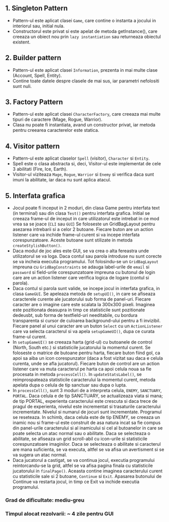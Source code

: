 ## 1. Singleton Pattern
* Pattern-ul este aplicat clasei ```Game```, care contine o instanta a jocului in interiorul sau, initial nula.
* Constructorul este privat si este apelat de metoda getInstance(), care creeaza un obiect nou prin ```lazy instantiation``` sau returneaza obiectul existent.

## 2. Builder pattern
* Pattern-ul este aplicat clasei ```Information```, prezenta in mai multe clase (Account, Spell, Entity).
* Contine toate datele despre clasele de mai sus, iar parametri nefolositi sunt nuli.

## 3. Factory Pattern
* Pattern-ul este aplicat clasei ```CharacterFactory```, care creeaza mai multe tipuri de caractere (Mage, Rogue, Warrior).
* Clasa nu poate fi instantiata, avand un constructor privat, iar metoda pentru creearea caracterelor este statica.

## 4. Visitor pattern
* Pattern-ul este aplicat claselor ```Spell``` (visitor), ```Character``` si ```Entity```.
* Spell este o clasa abstracta si, deci, Visitor-ul este implementat de cele 3 abilitati (Fire, Ice, Earth).
* Visitor-ul viziteaza ```Mage```, ```Rogue```, ```Warrior``` si ```Enemy``` si verifica daca sunt imuni la abilitate, iar daca nu sunt aplica atacul.

## 5. Interfata grafica
* Jocul poate fi inceput in 2 moduri, din clasa Game pentru interfata text (in terminal)
sau din clasa ```Test()``` pentru interfata grafica. Initial se creeaza frame-ul de inceput
in care utilizatorul este intrebat in ce mod vrea sa se joace (```CLI``` sau ```GUI```)
Se foloseste un GridBagLayout pentru asezarea intrebarii si a celor 2 butoane. Fiecare
buton are un action listener care va inchide frame-ul curent si va incepe interfata
corespunzatoare. Aceste butoane sunt stilizate in metoda ```createStylishButton()```.
* Daca modul de joc ales este GUI, se va crea o alta fereastra unde utilizatorul
se va loga. Daca contul sau parola introduse nu sunt corecte se va incheia executia
programului. Tot folosindu-se un ```GridBagLayout``` impreuna cu ```GridBagConstraints``` se adauga
label-urile de ```email``` si ```password``` si field-urile corespunzatoare impreuna cu
butonul de login care are un action listener care verifica logica de logare (contul si parola).
* Daca contul si parola sunt valide, se incepe jocul in interfata grafica, in clasa ```GameGUI```.
Se apeleaza metoda de ```setupUI()```, in care se afiseaza caracterele curente ale jucatorului
sub forma de panel-uri. Fiecare caracter are o imagine care este scalata la 300x300 pixeli.
Imaginea este pozitionata deasupra in timp ce statisticile sunt pozitionate dedeusbt, sub forma
de textfield-uri needitabile, cu bordura transparenta si cursor de culoarea background-ului pentru a fi
invizibil. Fiecare panel al unui caracter are un buton ```Select``` cu un ```ActionListener``` care
va selecta caracterul si va apela ```setupGameUI()```, dupa ce curata frame-ul curent.
* In ```setupGameUI()``` se creeaza harta (grid-ul) cu butoanele de control (North, South etc.) si
statisticile jucatorului la momentul curent. Se foloseste o matrice de butoane pentru harta, fiecare
buton fiind gol, ca apoi sa aiba un icon corespunzator (daca a fost vizitat sau daca e celula curenta,
unde se afla jucatorul). Fiecare buton de control are un action listener care va muta caracterul pe
harta ca apoi celula noua sa fie procesata in metoda ```processCell()```. In ```updateStatsLabel()```,
se reimprospateaza statisticile caracterului la momentul curent, metoda apelata dupa o celula de tip
sanctuar sau dupa o lupta.
* In ```processCell()```, sunt 3 moduri de a interpreta celula, ```ENEMY```, ```SANCTUARY```, ```PORTAL```.
Daca celula e de tip SANCTUARY, se actualizeaza viata si mana; de tip PORTAL, experienta caracterului
este crescuta si daca trece de pragul de experienta, nivelul este incrementat si trasaturile caracterului
incrementate. Nivelul si numarul de jocuri sunt incrementate. Programul se reseteaza. In schimb,
daca celula este de tip ENEMY, se creeaza un inamic nou si frame-ul este construit de asa natura
incat sa fie compus din panel-urile caracterului si al inamicului si cel al butoanelor in care se poate
selecta un atac normal sau o abilitate. Daca se selecteaza o abilitate, se afiseaza un grid scroll-abil 
cu icon-urile si statisticile corespunzatoare imaginilor. Daca se selecteaza o abilitate si caracterul
are mana suficienta, se va executa, altfel se va afisa un avertisment si se va sugera un atac normal.
* Daca jucatorul a castigat, se va continua jocul, executia programului reintorcandu-se la grid, altfel
se va afisa pagina finala cu statisticile jucatorului in ```finalPage()```. Aceasta contine imaginea
caracterului curent cu statisticile sale si 2 butoane, ```Continue``` si ```Exit```. Apasarea butonului
de Continue va restarta jocul, in timp ce Exit va inchide executia programului.

### Grad de dificultate: mediu-greu
### Timpul alocat rezolvarii: ~ 4 zile pentru GUI

